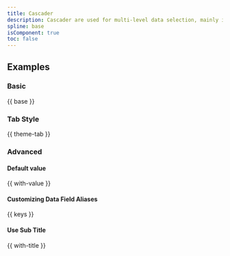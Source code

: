 ```yaml
---
title: Cascader
description: Cascader are used for multi-level data selection, mainly in a tree structure, which can display more data.
spline: base
isComponent: true
toc: false
---
```


## Examples

### Basic

{{ base }}

### Tab Style

{{ theme-tab }}

### Advanced

#### Default value

{{ with-value }}

#### Customizing Data Field Aliases

{{ keys }}

#### Use Sub Title

{{ with-title }}
